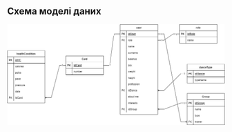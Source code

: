 ## Схема моделі даних

![dia](https://github.com/oleksandrblazhko/ai204-tomchuk/blob/laboratory-work-5/2-SoftwareDesign/2.3-DataModel/RelDB1.png)
